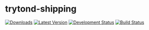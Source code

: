 trytond-shipping
================

[![Downloads](https://pypip.in/download/openlabs_shipping/badge.svg)](https://pypi.python.org/pypi/openlabs_shipping/)
[![Latest Version](https://pypip.in/version/openlabs_shipping/badge.svg)](https://pypi.python.org/pypi/openlabs_shipping/)
[![Development Status](https://pypip.in/status/openlabs_shipping/badge.svg)](https://pypi.python.org/pypi/openlabs_shipping/)
[![Build Status](https://travis-ci.org/openlabs/trytond-shipping.svg?branch=develop)](https://travis-ci.org/openlabs/trytond-shipping)

